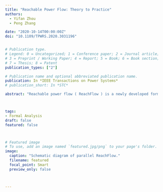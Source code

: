 ```yaml
---
title: "Reachable Power Flow: Theory to Practice"
authors:
  - Yifan Zhou
  - Peng Zhang

date: "2020-10-14T00:00:00Z"
doi: "10.1109/TPWRS.2020.3031196"


# Publication type.
# Legend: 0 = Uncategorized; 1 = Conference paper; 2 = Journal article;
# 3 = Preprint / Working Paper; 4 = Report; 5 = Book; 6 = Book section;
# 7 = Thesis; 8 = Patent
publication_types: ["2"]

# Publication name and optional abbreviated publication name.
publication: In *IEEE Transactions on Power Systems*
# publication_short: In *STC*

abstract: "Reachable power flow ( ReachFlow ) is a newly developed formal method for enclosing the complete set of uncertain power flow states. To enable ReachFlow 's transition from theory to practice, the paper makes three major contributions: (1) both small- and large- signal stability proofs for the ordinary differential equation (ODE)-based power flow are devised to theoretically ensure the robustness of ReachFlow ; (2) a model-order-reduction-empowered ReachFlow ( ReachFlow^R ) algorithm is created for analyzing interested regions in large power systems; and (3) a parallel ReachFlow ( ReachFlow^P ) algorithm is established to scale up ReachFlow for the accurate analysis of very large power systems. Extensive case studies are performed on a series of test systems, ranging from a 33-bus microgrid to a 2,000-bus power system, to thoroughly verify the correctness, efficacy and practicality of ReachFlow in formally verifying microgrid and macrogrid power flows as well as power flow control strategies."



tags:
- Formal Analysis
draft: false
featured: false



# Featured image
# To use, add an image named `featured.jpg/png` to your page's folder. 
image:
  caption: "Schematic diagram of parallel ReachFlow."
  filename: featured
  focal_point: Smart
  preview_only: false



---
```



